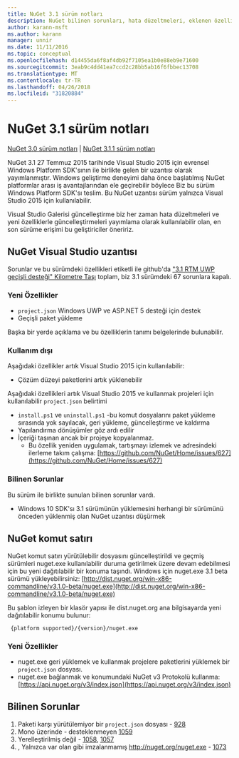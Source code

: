 ```yaml
---
title: NuGet 3.1 sürüm notları
description: NuGet bilinen sorunları, hata düzeltmeleri, eklenen özellikleri ve dcr dahil olmak üzere 3.1 için sürüm notları.
author: karann-msft
ms.author: karann
manager: unnir
ms.date: 11/11/2016
ms.topic: conceptual
ms.openlocfilehash: d14455da6f8af4db92f7105ea1b0e88eb9e71600
ms.sourcegitcommit: 3eab9c4dd41ea7ccd2c28bb5ab16f6fbbec13708
ms.translationtype: MT
ms.contentlocale: tr-TR
ms.lasthandoff: 04/26/2018
ms.locfileid: "31820884"
---
```

# <a name="nuget-31-release-notes"></a>NuGet 3.1 sürüm notları

[NuGet 3.0 sürüm notları](../release-notes/nuget-3.0.0.md) | [NuGet 3.1.1 sürüm notları](../release-notes/nuget-3.1.1.md)

NuGet 3.1 27 Temmuz 2015 tarihinde Visual Studio 2015 için evrensel Windows Platform SDK'sının ile birlikte gelen bir uzantısı olarak yayımlanmıştır. Windows geliştirme deneyimi daha önce başlatılmış NuGet platformlar arası iş avantajlarından ele geçirebilir böylece Biz bu sürüm Windows Platform SDK'sı teslim. Bu NuGet uzantısı sürüm yalnızca Visual Studio 2015 için kullanılabilir.

Visual Studio Galerisi güncelleştirme biz her zaman hata düzeltmeleri ve yeni özelliklerle güncelleştirmeleri yayımlama olarak kullanılabilir olan, en son sürüme erişimi bu geliştiriciler öneririz.

## <a name="nuget-visual-studio-extension"></a>NuGet Visual Studio uzantısı

Sorunlar ve bu sürümdeki özellikleri etiketli ile github'da ["3.1 RTM UWP geçişli desteği" Kilometre Taşı](https://github.com/NuGet/Home/issues?utf8=%E2%9C%93&q=is%3Aclosed+milestone%3A%223.1+RTM+UWP+transitive+support%22+) toplam, biz 3.1 sürümdeki 67 sorunlara kapalı.

### <a name="new-features"></a>Yeni Özellikler

* `project.json` Windows UWP ve ASP.NET 5 desteği için destek
* Geçişli paket yükleme

Başka bir yerde açıklama ve bu özelliklerin tanımı belgelerinde bulunabilir.

### <a name="deprecated"></a>Kullanım dışı

Aşağıdaki özellikler artık Visual Studio 2015 için kullanılabilir:

* Çözüm düzeyi paketlerini artık yüklenebilir

Aşağıdaki özellikleri artık Visual Studio 2015 ve kullanmak projeleri için kullanılabilir `project.json` belirtimi

* `install.ps1` ve `uninstall.ps1` -bu komut dosyalarını paket yükleme sırasında yok sayılacak, geri yükleme, güncelleştirme ve kaldırma
* Yapılandırma dönüşümler göz ardı edilir
* İçeriği taşınan ancak bir projeye kopyalanmaz.
    * Bu özellik yeniden uygulamak, tartışmayı izlemek ve adresindeki ilerleme takım çalışma: [https://github.com/NuGet/Home/issues/627](https://github.com/NuGet/Home/issues/627)


### <a name="known-issues"></a>Bilinen Sorunlar

Bu sürüm ile birlikte sunulan bilinen sorunlar vardı.

* Windows 10 SDK'sı 3.1 sürümünün yüklemesini herhangi bir sürümünü önceden yüklenmiş olan NuGet uzantısı düşürmek

## <a name="nuget-command-line"></a>NuGet komut satırı

NuGet komut satırı yürütülebilir dosyasını güncelleştirildi ve geçmiş sürümleri nuget.exe kullanılabilir duruma getirilmek üzere devam edebilmesi için bu yeni dağıtılabilir bir konuma taşındı.  Windows için nuget.exe 3.1 beta sürümü yükleyebilirsiniz: [http://dist.nuget.org/win-x86-commandline/v3.1.0-beta/nuget.exe](http://dist.nuget.org/win-x86-commandline/v3.1.0-beta/nuget.exe)

Bu şablon izleyen bir klasör yapısı ile dist.nuget.org ana bilgisayarda yeni dağıtılabilir konumu bulunur:

     {platform supported}/{version}/nuget.exe

### <a name="new-features"></a>Yeni Özellikler

* nuget.exe geri yüklemek ve kullanmak projelere paketlerini yüklemek bir `project.json` dosyası.
* nuget.exe bağlanmak ve konumundaki NuGet v3 Protokolü kullanma: [https://api.nuget.org/v3/index.json](https://api.nuget.org/v3/index.json)

## <a name="known-issues"></a>Bilinen Sorunlar ##

1.    Paketi karşı yürütülemiyor bir `project.json` dosyası - [928](https://github.com/NuGet/Home/issues/928)
2.    Mono üzerinde - desteklenmeyen [1059](https://github.com/NuGet/Home/issues/1059)
3.    Yerelleştirilmiş değil - [1058](https://github.com/NuGet/Home/issues/1058), [1057](https://github.com/NuGet/Home/issues/1057)
4.    , Yalnızca var olan gibi imzalanmamış http://nuget.org/nuget.exe - [1073](https://github.com/NuGet/Home/issues/1073)
